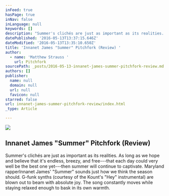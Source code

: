 ```yaml
---
inFeed: true
hasPage: true
inNav: false
inLanguage: null
keywords: []
description: "Summer's clichés are just as important as its realities. As long as we hope and believe that it's endless, breezy, and free—that each day could very well be the best one yet—then summer will continue to captivate. Maryland rapperInnanet James' \"Summer\" sounds just how we think the season should. G-funk synths (courtesy of the Kount's \"Hey\" instrumental) are blown out to beam with absolute joy. The song constantly moves while staying relaxed enough to bask in its own warmth."
datePublished: '2016-05-13T13:37:15.646Z'
dateModified: '2016-05-13T13:35:10.650Z'
title: 'Innanet James "Summer" Pitchfork (Review) '
author:
  - name: 'Matthew Strauss '
    url: Pitchfork
sourcePath: _posts/2016-05-13-innanet-james-summer-pitchfork-review.md
authors: []
publisher:
  name: null
  domain: null
  url: null
  favicon: null
starred: false
url: innanet-james-summer-pitchfork-review/index.html
_type: Article

---
```

![](https://the-grid-user-content.s3-us-west-2.amazonaws.com/ceee2a41-6bad-44e3-b3cb-550beb97e417.jpg)

## Innanet James "Summer" Pitchfork (Review) 

Summer's clichés are just as important as its realities. As long as we hope and believe that it's endless, breezy, and free---that each day could very well be the best one yet---then summer will continue to captivate. Maryland rapperInnanet James' "Summer" sounds just how we think the season should. G-funk synths (courtesy of the Kount's "Hey" instrumental) are blown out to beam with absolute joy. The song constantly moves while staying relaxed enough to bask in its own warmth.